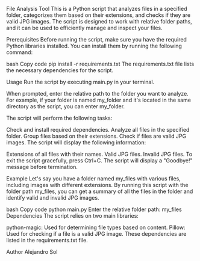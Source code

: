 File Analysis Tool
This is a Python script that analyzes files in a specified folder, categorizes them based on their extensions, and checks if they are valid JPG images. The script is designed to work with relative folder paths, and it can be used to efficiently manage and inspect your files.

Prerequisites
Before running the script, make sure you have the required Python libraries installed. You can install them by running the following command:

bash
Copy code
pip install -r requirements.txt
The requirements.txt file lists the necessary dependencies for the script.

Usage
Run the script by executing main.py in your terminal.

When prompted, enter the relative path to the folder you want to analyze. For example, if your folder is named my_folder and it's located in the same directory as the script, you can enter my_folder.

The script will perform the following tasks:

Check and install required dependencies.
Analyze all files in the specified folder.
Group files based on their extensions.
Check if files are valid JPG images.
The script will display the following information:

Extensions of all files with their names.
Valid JPG files.
Invalid JPG files.
To exit the script gracefully, press Ctrl+C. The script will display a "Goodbye!" message before termination.

Example
Let's say you have a folder named my_files with various files, including images with different extensions. By running this script with the folder path my_files, you can get a summary of all the files in the folder and identify valid and invalid JPG images.

bash
Copy code
python main.py
Enter the relative folder path: my_files
Dependencies
The script relies on two main libraries:

python-magic: Used for determining file types based on content.
Pillow: Used for checking if a file is a valid JPG image.
These dependencies are listed in the requirements.txt file.

Author
Alejandro Sol